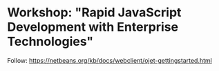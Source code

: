 # Workshop: "Rapid JavaScript Development with Enterprise Technologies"

Follow: https://netbeans.org/kb/docs/webclient/ojet-gettingstarted.html